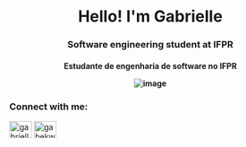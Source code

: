 <h1 align="center">Hello! I'm Gabrielle </h1>
<h3 align="center"> Software engineering student at IFPR 
<h4 align="center"> Estudante de engenharia de software no IFPR 

 
 
![image](https://user-images.githubusercontent.com/76081229/176014306-d40995c7-4a44-4e14-9bf0-69e716dd6003.png)

</h3>
</h4> 

<h3 align="left">Connect with me:</h3>
<p align="left">
<a href="https://www.linkedin.com/in/gabriellekwsiqueira/" target="blank"><img align="center" src="https://cdn.jsdelivr.net/npm/simple-icons@3.0.1/icons/linkedin.svg" alt="gabrielleLink" height="30" width="40" /></a>
<a href="https://www.instagram.com/kw_gabrielle/" target="blank"><img align="center" src="https://cdn.jsdelivr.net/npm/simple-icons@3.0.1/icons/instagram.svg" alt="gabekw.insta" height="30" width="40" /></a>
</p>



